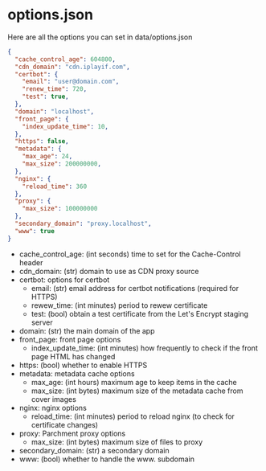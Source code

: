 options.json
============

Here are all the options you can set in data/options.json

```json
{
  "cache_control_age": 604800,
  "cdn_domain": "cdn.iplayif.com",
  "certbot": {
    "email": "user@domain.com",
    "renew_time": 720,
    "test": true,
  },
  "domain": "localhost",
  "front_page": {
    "index_update_time": 10,
  },
  "https": false,
  "metadata": {
    "max_age": 24,
    "max_size": 200000000,
  },
  "nginx": {
    "reload_time": 360
  },
  "proxy": {
    "max_size": 100000000
  },
  "secondary_domain": "proxy.localhost",
  "www": true
}
```

- cache_control_age: (int seconds) time to set for the Cache-Control header
- cdn_domain: (str) domain to use as CDN proxy source
- certbot: options for certbot
  - email: (str) email address for certbot notifications (required for HTTPS)
  - rewew_time: (int minutes) period to rewew certificate
  - test: (bool) obtain a test certificate from the Let's Encrypt staging server
- domain: (str) the main domain of the app
- front_page: front page options
  - index_update_time: (int minutes) how frequently to check if the front page HTML has changed
- https: (bool) whether to enable HTTPS
- metadata: metadata cache options
  - max_age: (int hours) maximum age to keep items in the cache
  - max_size: (int bytes) maximum size of the metadata cache from cover images
- nginx: nginx options
  - reload_time: (int minutes) period to reload nginx (to check for certificate changes)
- proxy: Parchment proxy options
  - max_size: (int bytes) maximum size of files to proxy
- secondary_domain: (str) a secondary domain
- www: (bool) whether to handle the www. subdomain